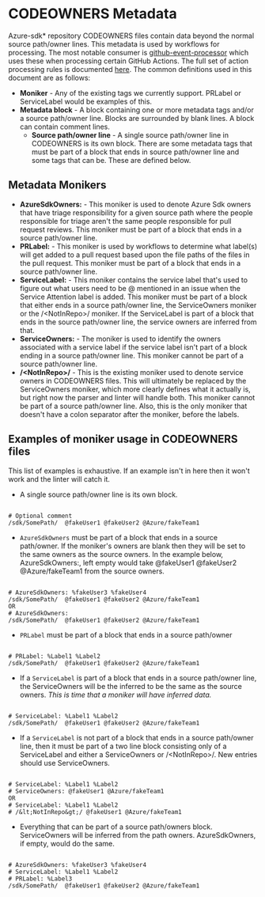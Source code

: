 # CODEOWNERS Metadata

Azure-sdk* repository CODEOWNERS files contain data beyond the normal source path/owner lines. This metadata is used by workflows for processing. The most notable consumer is [github-event-processor](https://github.com/Azure/azure-sdk-tools/tree/main/tools/github-event-processor) which uses these when processing certain GitHub Actions. The full set of action processing rules is documented [here](https://github.com/Azure/azure-sdk-tools/blob/main/tools/github-event-processor/RULES.md). The common definitions used in this document are as follows:

- **Moniker** - Any of the existing tags we currently support. PRLabel or ServiceLabel would be examples of this.
- **Metadata block** - A block containing one or more metadata tags and/or a source path/owner line. Blocks are  surrounded by blank lines. A block can contain comment lines.
  - **Source path/owner line** - A single source path/owner line in CODEOWNERS is its own block. There are some metadata tags that must be part of a block that ends in source path/owner line and some tags that can be. These are defined below.

## Metadata Monikers

- **AzureSdkOwners:** - This moniker is used to denote Azure Sdk owners that have triage responsibility for a given source path where the people responsible for triage aren't the same people responsible for pull request reviews. This moniker must be part of a block that ends in a source path/owner line.
- **PRLabel:** - This moniker is used by workflows to determine what label(s) will get added to a pull request based upon the file paths of the files in the pull request. This moniker must be part of a block that ends in a source path/owner line.
- **ServiceLabel:** - This moniker contains the service label that's used to figure out what users need to be @ mentioned in an issue when the Service Attention label is added. This moniker must be part of a block that either ends in a source path/owner line, the ServiceOwners moniker or the /&lt;NotInRepo&gt;/ moniker. If the ServiceLabel is part of a block that ends in the source path/owner line, the service owners are inferred from that.
- **ServiceOwners:** - The moniker is used to identify the owners associated with a service label if the service label isn't part of a block ending in a source path/owner line. This moniker cannot be part of a source path/owner line.
- **/&lt;NotInRepo&gt;/** - This is the existing moniker used to denote service owners in CODEOWNERS files. This will ultimately be replaced by the ServiceOwners moniker, which more clearly defines what it actually is, but right now the parser and linter will handle both. This moniker cannot be part of a source path/owner line. Also, this is the only moniker that doesn't have a colon separator after the moniker, before the labels.

## Examples of moniker usage in CODEOWNERS files

This list of examples is exhaustive. If an example isn't in here then it won't work and the linter will catch it.

- A single source path/owner line is its own block.

```text

# Optional comment
/sdk/SomePath/  @fakeUser1 @fakeUser2 @Azure/fakeTeam1

```

- `AzureSdkOwners` must be part of a block that ends in a source path/owner. If the moniker's owners are blank then they will be set to the same owners as the source owners. In the example below, AzureSdkOwners:, left empty would take @fakeUser1 @fakeUser2 @Azure/fakeTeam1 from the source owners.

```text

# AzureSdkOwners: %fakeUser3 %fakeUser4
/sdk/SomePath/  @fakeUser1 @fakeUser2 @Azure/fakeTeam1
OR
# AzureSdkOwners:
/sdk/SomePath/  @fakeUser1 @fakeUser2 @Azure/fakeTeam1

```

- `PRLabel` must be part of a block that ends in a source path/owner

```text

# PRLabel: %Label1 %Label2
/sdk/SomePath/  @fakeUser1 @fakeUser2 @Azure/fakeTeam1

```

- If a `ServiceLabel` is part of a block that ends in a source path/owner line, the ServiceOwners will be the inferred to be the same as the source owners. _This is time that a moniker will have inferred data._

```text

# ServiceLabel: %Label1 %Label2
/sdk/SomePath/  @fakeUser1 @fakeUser2 @Azure/fakeTeam1

```

- If a `ServiceLabel` is not part of a block that ends in a source path/owner line, then it must be part of a two line block consisting only of a ServiceLabel and either a ServiceOwners or /&lt;NotInRepo&gt;/. New entries should use ServiceOwners.

```text

# ServiceLabel: %Label1 %Label2
# ServiceOwners: @fakeUser1 @Azure/fakeTeam1
OR
# ServiceLabel: %Label1 %Label2
# /&lt;NotInRepo&gt;/ @fakeUser1 @Azure/fakeTeam1

```

- Everything that can be part of a source path/owners block. ServiceOwners will be inferred from the path owners. AzureSdkOwners, if empty, would do the same.

```text

# AzureSdkOwners: %fakeUser3 %fakeUser4
# ServiceLabel: %Label1 %Label2
# PRLabel: %Label3
/sdk/SomePath/  @fakeUser1 @fakeUser2 @Azure/fakeTeam1

```
